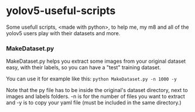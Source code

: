 # yolov5-useful-scripts
Some usefull scripts, &lt;made with python>, to help me, my m8 and all of the yolov5 users play with their datasets and more.


### MakeDataset.py

MakeDataset.py helps you extract some images from your original dataset easy, with their labels, so you can have a "test" training dataset.

You can use it for example like this:
` python MakeDataset.py -n 1000 -y ` 

Note that the py file has to be inside the original's dataset directory, next to images and labels folders.
-n is for the number of files you want to extract and -y is to copy your yaml file (must be included in the same directory.)
